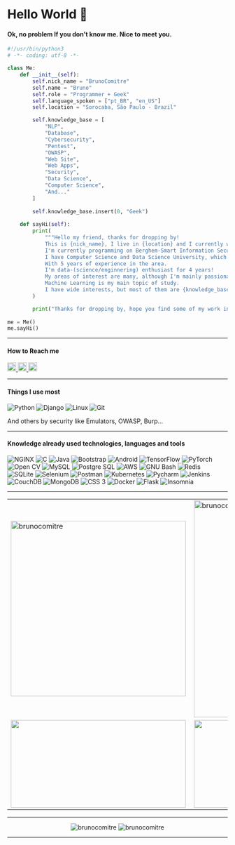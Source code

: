 # Hello World 👋

#### Ok, no problem If you don't know me. Nice to meet you.

```python
#!/usr/bin/python3
# -*- coding: utf-8 -*-

class Me:
    def __init__(self):
        self.nick_name = "BrunoComitre"
        self.name = "Bruno"
        self.role = "Programmer + Geek"
        self.language_spoken = ["pt_BR", "en_US"]
        self.location = "Sorocaba, São Paulo - Brazil"

        self.knowledge_base = [
            "NLP",
            "Database",
            "Cybersecurity",
            "Pentest",
            "OWASP",
            "Web Site",
            "Web Apps",
            "Security",
            "Data Science",
            "Computer Science",
            "And..."
        ]
        
        self.knowledge_base.insert(0, "Geek")
        
    def sayHi(self):
        print(
            """Hello my friend, thanks for dropping by!
            This is {nick_name}, I live in {location} and I currently work remotely. I am a {role}.
            I'm currently programming on Berghem-Smart Information Security with backend developer using Python and Javascript.
            I have Computer Science and Data Science University, which can add to the field of development.
            With 5 years of experience in the area.
            I'm data-(science/enginnering) enthusiast for 4 years!
            My areas of interest are many, although I'm mainly passionate about science of theoretical theory and artificial intelligence;
            Machine Learning is my main topic of study.
            I have wide interests, but most of them are {knowledge_base}."""
        )

        print("Thanks for dropping by, hope you find some of my work interesting.")
        
me = Me()
me.sayHi()
```

***

#### How to Reach me

<a href="https://www.linkedin.com/in/brunocomitre/">
  <img height="20" src="https://img.shields.io/badge/LinkedIn-0077B5?style=for-the-badge&logo=linkedin&logoColor=white" alt="brunocomitre" />
</a>
<a href="@TheComitre#4033">
  <img height="20" src="https://img.shields.io/badge/Discord-7289DA?style=for-the-badge&logo=discord&logoColor=white" alt="brunocomitre" />
</a>
<a href="https://medium.com/@brunocomitre">
  <img height="20" src="https://img.shields.io/badge/Medium-12100E?style=for-the-badge&logo=medium&logoColor=white&link=https://medium.com/@brunocomitre" alt="brunocomitre" />
</a>

***

#### Things I use most

<p>
  <img src="https://img.shields.io/badge/Python-3776AB?style=flat-square&logo=python&logoColor=white" alt="Python">
  <img src="https://img.shields.io/badge/Django-092E20?style=flat-square&logo=django&logoColor=white" alt="Django">
  <img src="https://img.shields.io/badge/Linux-FCC624?style=flat-square&logo=linux&logoColor=white" alt="Linux">
  <img src="https://img.shields.io/badge/-Git-F05032?style=flat-square&logo=git&logoColor=white" alt="Git">
  
  And others by security like Emulators, OWASP, Burp...
</p>

***

#### Knowledge already used technologies, languages and tools

<p>
  <img src="https://img.shields.io/badge/NGINX-009639?style=flat-square&logo=nginx&logoColor=white" alt="NGINX"> 
  <img src="https://img.shields.io/badge/C-A8B9CC?style=flat-square&logo=c&logoColor=white" alt="C">
  <img src="https://img.shields.io/badge/Java-007396?style=flat-square&logo=java&logoColor=white" alt="Java">
  <img src="https://img.shields.io/badge/Bootstrap-7952B3?style=flat-square&logo=bootstrap&logoColor=white" alt="Bootstrap">
  <img src="https://img.shields.io/badge/Android-3DDC84?style=flat-square&logo=android&logoColor=white" alt="Android">
  <img src="https://img.shields.io/badge/TensorFlow-FF6F00?style=flat-square&logo=tensorflow&logoColor=white" alt="TensorFlow">
  <img src="https://img.shields.io/badge/PyTorch-EE4C2C?style=flat-square&logo=pytorch&logoColor=white" alt="PyTorch">
  <img src="https://img.shields.io/badge/OpenCV-5C3EE8?style=flat-square&logo=opencv&logoColor=white" alt="Open CV">
  <img src="https://img.shields.io/badge/MySQL-4479A1?style=flat-square&logo=mysql&logoColor=white" alt="MySQL">
  <img src="https://img.shields.io/badge/PostgreSQL-336791?style=flat-square&logo=postgresql&logoColor=white" alt="Postgre SQL">
  <img src="https://img.shields.io/badge/AWS-232F3E?style=flat-square&logo=amazon-aws&logoColor=white" alt="AWS">
  <img src="https://img.shields.io/badge/Bash-4EAA25?style=flat-square&logo=gnu-bash&logoColor=white" alt="GNU Bash">
  <img src="https://img.shields.io/badge/Redis-DC382D?style=flat-square&logo=redis&logoColor=white" alt="Redis">
  <img src="https://img.shields.io/badge/SQLite-003B57?style=flat-square&logo=sqlite&logoColor=white" alt="SQLite">
  <img src="https://img.shields.io/badge/Selenium-43B02A?style=flat-square&logo=selenium&logoColor=white" alt="Selenium">
  <img src="https://img.shields.io/badge/Postman-FF6C37?style=flat-square&logo=postman&logoColor=white" alt="Postman">
  <img src="https://img.shields.io/badge/Kubernetes-2F72D8?style=flat-square&logo=kubernetes&logoColor=white" alt="Kubernetes">
  <img src="https://img.shields.io/badge/Pycharm-1DCE8A?style=flat-square&logo=pycharm&logoColor=white" alt="Pycharm">
  <img src="https://img.shields.io/badge/Jenkins-C3382E?style=flat-square&logo=jenkins&logoColor=white" alt="Jenkins">
  <img src="https://img.shields.io/badge/CouchDB-DC2428?style=flat-square&logo=couchdb&logoColor=white" alt="CouchDB">
  <img src="https://img.shields.io/badge/-MongoDB-13aa52?style=flat-square&logo=mongodb&logoColor=white" alt="MongoDB">
  <img src="https://img.shields.io/badge/CSS3-1572B6?style=flat-square&logo=css3&logoColor=white" alt="CSS 3">
  <img src="https://img.shields.io/badge/-Docker-46a2f1?style=flat-square&logo=docker&logoColor=white" alt="Docker">
  <img src="https://img.shields.io/badge/Flask-000000?style=flat-square&logo=flask&logoColor=white" alt="Flask">
  <img src="https://img.shields.io/badge/-Insomnia-5849BE?style=flat-square&logo=insomnia&logoColor=white" alt="Insomnia">
</p>

***

<center>
  <table>
    <tr>
        <td><img width="400px" align="left" src="https://github-readme-stats.vercel.app/api/top-langs/?username=BrunoComitre&hide=html&layout=compact&show_icons=true&theme=gotham" alt="brunocomitre" /></td>
        <td><img width="495px" align="left" src="https://github-readme-stats.vercel.app/api?username=BrunoComitre&show_icons=true&theme=gotham&count_private=true" alt="brunocomitre" /></td>
    </tr>
       <tr>
        <td><img width="400px" height="200px" align="left" src="https://github-readme-streak-stats.herokuapp.com/?user=brunocomitre&theme=dark" /></td>
        <td><img width="495px" height="200px" align="left" src="https://activity-graph.herokuapp.com/graph?username=brunocomitre&theme=react-dark&bg_color=20232a" /></td>
    </tr> 
  </table>
</center>

***

<p align="center">
  <img src="https://img.shields.io/badge/license-MIT-green" alt="brunocomitre" />
  <img src="https://komarev.com/ghpvc/?username=BrunoComitre" alt="brunocomitre" />
</p>

***

